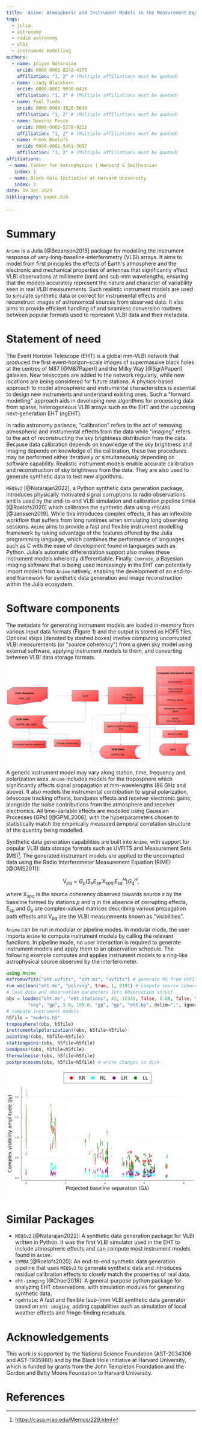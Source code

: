 ```yaml
---
title: 'Anime: Atmospheric and Instrument Models in the Measurement Equation'
tags:
  - julia
  - astronomy
  - radio astronomy
  - vlbi
  - instrument modelling
authors:
  - name: Iniyan Natarajan
    orcid: 0000-0001-8242-4373
    affiliation: "1, 2" # (Multiple affiliations must be quoted)
  - name: Lindy Blackburn
    orcid: 0000-0002-9030-642X
    affiliation: "1, 2" # (Multiple affiliations must be quoted)
  - name: Paul Tiede
    orcid: 0000-0003-3826-5648
    affiliation: "1, 2" # (Multiple affiliations must be quoted)
  - name: Dominic Pesce
    orcid: 0000-0002-5278-9221
    affiliation: "1, 2" # (Multiple affiliations must be quoted)
  - name: Freek Roelofs
    orcid: 0000-0001-5461-3687
    affiliation: "1, 2" # (Multiple affiliations must be quoted)
affiliations:
 - name: Center for Astrophysics | Harvard & Smithsonian
   index: 1
 - name: Black Hole Initiative at Harvard University
   index: 2
date: 19 Dec 2023
bibliography: paper.bib

---
```


# Summary
`Anime` is a Julia [@Bezanson2015] package for modelling the instrument response of very-long-baseline-interferometry (VLBI) arrays. It aims to model from first principles the effects of Earth's atmosphere and the electronic and mechanical properties of antennas that significantly affect VLBI observations at millimetre (mm) and sub-mm wavelengths, ensuring that the models accurately represent the nature and character of variability seen in real VLBI measurements. Such realistic instrument models are used to simulate synthetic data or correct for instrumental effects and reconstruct images of astronomical sources from observed data. It also aims to provide efficient handling of and seamless conversion routines between popular formats used to represent VLBI data and their metadata.

[^1]: https://julialang.org

# Statement of need
The Event Horizon Telescope (EHT) is a global mm-VLBI network that produced the first event-horizon-scale images of supermassive black holes at the centres of M87 [@M87PaperI] and the Milky Way [@SgrAPaperI] galaxies. New telescopes are added to the network regularly, while new locations are being considered for future stations. A physics-based approach to model atmospheric and instrumental characteristics is essential to design new instruments and understand existing ones. Such a "forward modelling" approach aids in developing new algorithms for processing data from sparse, heterogeneous VLBI arrays such as the EHT and the upcoming next-generation EHT (ngEHT).

In radio astronomy parlance, "calibration" refers to the act of removing atmospheric and instrumental effects from the data while "imaging" refers to the act of reconstructing the sky brightness distribution from the data. 
Because data calibration depends on knowledge of the sky brightness and imaging depends on knowledge of the calibration, these two procedures may be performed either iteratively or simultaneously depending on software capability. Realistic instrument models enable accurate calibration and reconstruction of sky brightness from the data. They are also used to generate synthetic data to test new algorithms.

`MEQSv2` [@Natarajan2022], a Python synthetic data generation package, introduces physically motivated signal corruptions to radio observations and is used by the end-to-end VLBI simulation and calibration pipeline `SYMBA` [@Roelofs2020] which calibrates the synthetic data using `rPICARD` [@Janssen2019]. While this introduces complex effects, it has an inflexible workflow that suffers from long runtimes when simulating long observing sessions.
`Anime` aims to provide a fast and flexible instrument modelling framework by taking advantage of the features offered by the Julia programming language, which combines the performance of languages such as C with the ease of development found in languages such as Python. Julia's automatic differentiation support also makes these instrument models inherently differentiable. 
Finally, `Comrade`, a Bayesian imaging software that is being used increasingly in the EHT can potentially import models from `Anime` natively, enabling the development of an end-to-end framework for synthetic data generation and image reconstruction within the Julia ecosystem.

# Software components
The metadata for generating instrument models are loaded in-memory from various input data formats (Figure 1) and the output is stored as HDF5 files. Optional steps (denoted by dashed boxes) involve computing uncorrupted VLBI measurements (or "source coherency") from a given sky model using external software, applying instrument models to them, and converting between VLBI data storage formats.

![Components and control flow of a typical modelling run.](anime-components.png)

A generic instrument model may vary along station, time, frequency and polarization axes. `Anime` includes models for the troposphere which significantly affects signal propagation at mm-wavelengths (86 GHz and above). It also models the instrumental contribution to signal polarization, telescope tracking offsets, bandpass effects and receiver electronic gains, alongside the noise contributions from the atmosphere and receiver electronics. All time-variable effects are modelled using Gaussian Processes (GPs) [@GPML2006], with the hyperparameters chosen to statistically match the empirically measured temporal correlation structure of the quantity being modelled.

Synthetic data generation capabilities are built into `Anime`, with support for popular VLBI data storage formats such as UVFITS and Measurement Sets (MS)[^2]. The generated instrument models are applied to the uncorrupted data using the Radio Interferometer Measurement Equation (RIME) [@OMS2011]:

$$
\mathrm{V}_{pq} = \mathbf{\textit{G}}_p \left( \sum_{s} \mathbf{\textit{E}}_{sp}\, \mathrm{X}_{spq}\, \mathbf{\textit{E}}_{sq}^H \right) \mathbf{\textit{G}}_q^H,
$$

where $\mathrm{X}_{spq}$ is the source coherency observed towards source $s$ by the baseline formed by stations $p$ and $q$ in the absence of corrupting effects, $\mathbf{\textit{E}}_{sp}$ and $\mathbf{\textit{G}}_p$ are complex-valued matrices describing various propagation path effects and $\mathrm{V}_{pq}$ are the VLBI measurements known as "visibilities".

`Anime` can be run in modular or pipeline modes. In modular mode, the user imports `Anime` to compute instrument models by calling the relevant functions.
In pipeline mode, no user interaction is required to generate instrument models and apply them to an observation schedule. The following example computes and applies instrument models to a ring-like astrophysical source observed by the interferometer.
```julia
using Anime
msfromuvfits("eht.uvfits", "eht.ms", "uvfits") # generate MS from UVFITS
run_wsclean("eht.ms", "polring", true, 1, 8191) # compute source coherency
# load data and observation parameters into Observation struct
obs = loadms("eht.ms", "eht.stations", 42, 12345, false, 0.88, false, true, true, true,
        "sky", "gp", 5.0, 100.0, "gp", "gp", "eht.bp", delim=",", ignorerepeated=false)
# compute instrument models
h5file = "models.h5"
troposphere!(obs, h5file)
instrumentalpolarization!(obs, h5file=h5file)
pointing!(obs, h5file=h5file)
stationgains!(obs, h5file=h5file)
bandpass!(obs, h5file=h5file)
thermalnoise!(obs, h5file=h5file)
postprocessms(obs, h5file=h5file) # write changes to disk
```
![Visibility amplitudes of synthetic data plotted against projected baseline separation.](datavis_visampvspbs.png)

[^2]: https://casa.nrao.edu/Memos/229.html

# Similar Packages
- `MEQSv2` [@Natarajan2022]: A synthetic data generation package for VLBI written in Python. It was the first VLBI simulator used in the EHT to include atmospheric effects and can compute most instrument models found in `Anime`.
- `SYMBA` [@Roelofs2020]: An end-to-end synthetic data generation pipeline that uses `MEQSv2` to generate synthetic data and introduces residual calibration effects to closely match the properties of real data.
- `eht-imaging` [@Chael2018]: A general-purpose python package for analyzing EHT observations, with simulation modules for generating synthetic data.
- `ngehtsim`: A fast and flexible (sub-)mm VLBI synthetic data generator based on `eht-imaging`, adding capabilities such as simulation of local weather effects and fringe-finding residuals.

# Acknowledgements
This work is supported by the National Science Foundation (AST-2034306 and AST-1935980) and by the Black Hole Initiative at Harvard University, which is funded by grants from the John Templeton Foundation and the Gordon and Betty Moore Foundation to Harvard University.

# References
